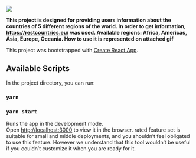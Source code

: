 ![](demo.gif)

**This project is designed for providing users information about the countries of 5 different regions of the world. In order to get information, https://restcountries.eu/ was used. Available regions: Africa, Americas, Asia, Europe, Oceania. How to use it is represented on attached gif**

This project was bootstrapped with [Create React App](https://github.com/facebook/create-react-app).

## Available Scripts

In the project directory, you can run:


### `yarn`
### `yarn start`

Runs the app in the development mode.<br />
Open [http://localhost:3000](http://localhost:3000) to view it in the browser.
rated feature set is suitable for small and middle deployments, and you shouldn’t feel obligated to use this feature. However we understand that this tool wouldn’t be useful if you couldn’t customize it when you are ready for it.
